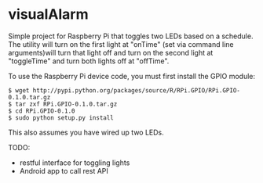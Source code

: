 # visualAlarm
Simple project for Raspberry Pi that toggles two LEDs based on a schedule. The utility will turn on the first light at "onTime" (set via command line arguments)will turn that light off and turn on the second light at "toggleTime" and turn both lights off at "offTime".


To use the Raspberry Pi device code, you must first install the GPIO module:
```
$ wget http://pypi.python.org/packages/source/R/RPi.GPIO/RPi.GPIO-0.1.0.tar.gz
$ tar zxf RPi.GPIO-0.1.0.tar.gz
$ cd RPi.GPIO-0.1.0
$ sudo python setup.py install
```
This also assumes you have wired up two LEDs.


TODO:
* restful interface for toggling lights
* Android app to call rest API
